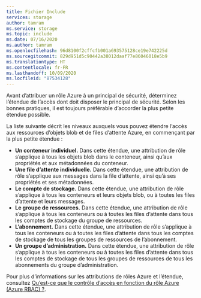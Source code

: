 ```yaml
---
title: Fichier Include
services: storage
author: tamram
ms.service: storage
ms.topic: include
ms.date: 07/16/2020
ms.author: tamram
ms.openlocfilehash: 96d8100f2cffcfb001a693575128ce19e742225d
ms.sourcegitcommit: 829d951d5c90442a38012daaf77e86046018e5b9
ms.translationtype: HT
ms.contentlocale: fr-FR
ms.lasthandoff: 10/09/2020
ms.locfileid: "87534128"
---
```

Avant d’attribuer un rôle Azure à un principal de sécurité, déterminez l’étendue de l’accès dont doit disposer le principal de sécurité. Selon les bonnes pratiques, il est toujours préférable d’accorder la plus petite étendue possible.

La liste suivante décrit les niveaux auxquels vous pouvez étendre l’accès aux ressources d’objets blob et de files d’attente Azure, en commençant par la plus petite étendue :

- **Un conteneur individuel.** Dans cette étendue, une attribution de rôle s’applique à tous les objets blob dans le conteneur, ainsi qu’aux propriétés et aux métadonnées du conteneur.
- **Une file d’attente individuelle.** Dans cette étendue, une attribution de rôle s’applique aux messages dans la file d’attente, ainsi qu’à ses propriétés et ses métadonnées.
- **Le compte de stockage.** Dans cette étendue, une attribution de rôle s’applique à tous les conteneurs et leurs objets blob, ou à toutes les files d’attente et leurs messages.
- **Le groupe de ressources.** Dans cette étendue, une attribution de rôle s’applique à tous les conteneurs ou à toutes les files d’attente dans tous les comptes de stockage du groupe de ressources.
- **L’abonnement.** Dans cette étendue, une attribution de rôle s’applique à tous les conteneurs ou à toutes les files d’attente dans tous les comptes de stockage de tous les groupes de ressources de l’abonnement.
- **Un groupe d’administration.** Dans cette étendue, une attribution de rôle s’applique à tous les conteneurs ou à toutes les files d’attente dans tous les comptes de stockage de tous les groupes de ressources de tous les abonnements du groupe d’administration.

Pour plus d’informations sur les attributions de rôles Azure et l’étendue, consultez [Qu’est-ce que le contrôle d’accès en fonction du rôle Azure (Azure RBAC) ?](../articles/role-based-access-control/overview.md).
